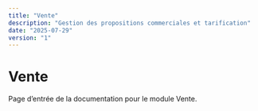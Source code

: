 ```yaml
---
title: "Vente"
description: "Gestion des propositions commerciales et tarification"
date: "2025-07-29"
version: "1"
---
```


# Vente

Page d’entrée de la documentation pour le module Vente.